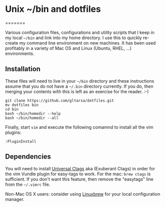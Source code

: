 # Unix ~/bin and dotfiles
=======

Various configuration files, configurations and utility scripts that I keep in
my local `~/bin` and link into my home directory.  I use this to quickly
re-create my command line environment on new machines.  It has been used
profitably in a variety of Mac OS and Linux (Ubuntu, RHEL, ...) environments.

## Installation

These files will need to live in your `~/bin` directory and these instructions
assume that you do not have a `~/.bin` directory currently.  If you do, then
merging your contents with this is left as an exercise for the reader. :-)

```
git clone https://github.com/gltarsa/dotfiles.git
mv dotfiles bin
cd bin
bash ~/bin/homedir --help
bash ~/bin/homedir --all
```
Finally, start `vim` and execute the following comamnd to install all the vim
plugins:

```
:PluginInstall
```

## Dependencies
You will need to install [Universal
Ctags](https://github.com/universal-ctags/ctags) aka (Exuberant Ctags) in order
for the vim Vundle plugin for easy-tags to work.  For the mac: `brew ctags` is
sufficient.  If you don't want this feature, then remove the "easytags" line
from the `~/.vimrc` file.

Non-Mac OS X users: consider using
[Linuxbrew](https://github.com/Linuxbrew/linuxbrew) for your local
configuration manager.


